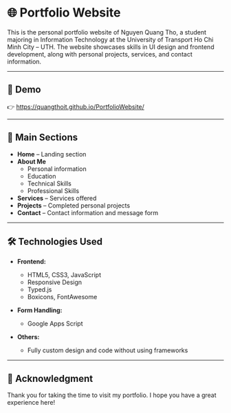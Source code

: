 # 🌐 Portfolio Website

This is the personal portfolio website of Nguyen Quang Tho, a student majoring in Information Technology at the University of Transport Ho Chi Minh City – UTH. The website showcases skills in UI design and frontend development, along with personal projects, services, and contact information.

---

## 🔗 Demo

👉 https://quangthoit.github.io/PortfolioWebsite/

---

## 📌 Main Sections

- **Home** – Landing section
- **About Me**
  - Personal information
  - Education
  - Technical Skills
  - Professional Skills
- **Services** – Services offered
- **Projects** – Completed personal projects
- **Contact** – Contact information and message form

---

## 🛠️ Technologies Used

- **Frontend:**
  - HTML5, CSS3, JavaScript
  - Responsive Design
  - Typed.js
  - Boxicons, FontAwesome

- **Form Handling:**
  - Google Apps Script

- **Others:**
  - Fully custom design and code without using frameworks

---

## 🙏 Acknowledgment

Thank you for taking the time to visit my portfolio.
I hope you have a great experience here!
